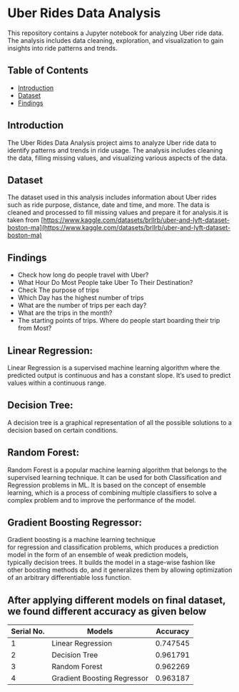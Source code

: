 # Uber Rides Data Analysis

This repository contains a Jupyter notebook for analyzing Uber ride data. The analysis includes data cleaning, exploration, and visualization to gain insights into ride patterns and trends.

## Table of Contents

- [Introduction](#introduction)
- [Dataset](#dataset)
- [Findings](#Findings)

## Introduction

The Uber Rides Data Analysis project aims to analyze Uber ride data to identify patterns and trends in ride usage. The analysis includes cleaning the data, filling missing values, and visualizing various aspects of the data.

## Dataset

The dataset used in this analysis includes information about Uber rides such as ride purpose, distance, date and time, and more. The data is cleaned and processed to fill missing values and prepare it for analysis.it is taken from [https://www.kaggle.com/datasets/brllrb/uber-and-lyft-dataset-boston-ma](https://www.kaggle.com/datasets/brllrb/uber-and-lyft-dataset-boston-ma)

## Findings

- Check how long do people travel with Uber?
- What Hour Do Most People take Uber To Their Destination?
- Check The purpose of trips
- Which Day has the highest number of trips
- What are the number of trips per each day?
- What are the trips in the month?
- The starting points of trips. Where do people start boarding their trip from Most?

## Linear Regression: 
Linear Regression is a supervised machine learning algorithm where the predicted output is continuous and has a constant slope. It’s used to predict values within a continuous range.

## Decision Tree: 
A decision tree is a graphical representation of all the possible solutions to a decision based on certain conditions.

## Random Forest: 
Random Forest is a popular machine learning algorithm that belongs to the supervised learning technique. It can be used for both Classification and Regression problems in ML. It is based on the concept of ensemble learning, which is a process of combining multiple classifiers to solve a complex problem and to improve the performance of the model.

## Gradient Boosting Regressor:
Gradient boosting is a machine learning technique for regression and classification problems, which produces a prediction model in the form of an ensemble of weak prediction models, typically decision trees. It builds the model in a stage-wise fashion like other boosting methods do, and it generalizes them by allowing optimization of an arbitrary differentiable loss function.

## After applying different models on final dataset, we found different accuracy as given below 

| Serial No. | Models                | Accuracy |
|------------|-----------------------|----------|
| 1          | Linear Regression     | 0.747545 |
| 2          | Decision Tree         | 0.961791 |
| 3          | Random Forest         | 0.962269 |
| 4          | Gradient Boosting Regressor | 0.963187 |





